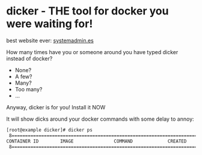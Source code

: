 # dicker - THE tool for docker you were waiting for!

best website ever: [systemadmin.es](http://systemadmin.es/)

How many times have you or someone around you have typed dicker instead of docker?
 - None?
 - A few?
 - Many?
 - Too many?
 - ...

Anyway, dicker is for you! Install it NOW

It will show dicks around your docker commands with some delay to annoy:

```bash
[root@example dicker]# dicker ps
 8=============================================================================================================================================D~~~ 
CONTAINER ID        IMAGE               COMMAND             CREATED             STATUS              PORTS               NAMES
 8=============================================================================================================================================D~~~ 
```

